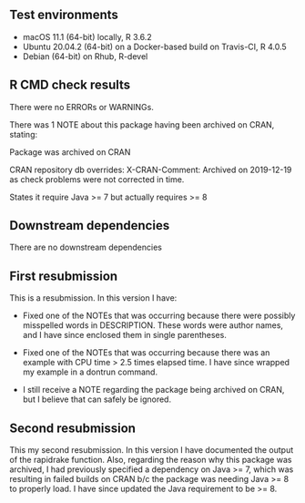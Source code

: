## Test environments

* macOS 11.1 (64-bit) locally, R 3.6.2
* Ubuntu 20.04.2 (64-bit) on a Docker-based build on Travis-CI, R 4.0.5
* Debian (64-bit) on Rhub, R-devel

## R CMD check results

There were no ERRORs or WARNINGs.

There was 1 NOTE about this package having been archived on CRAN, stating:

Package was archived on CRAN

CRAN repository db overrides:
  X-CRAN-Comment: Archived on 2019-12-19 as check problems were not
    corrected in time.

  States it require Java >= 7 but actually requires >= 8

## Downstream dependencies

There are no downstream dependencies

## First resubmission

This is a resubmission. In this version I have:

* Fixed one of the NOTEs that was occurring because there were possibly misspelled words in DESCRIPTION. These words were author names, and I have since enclosed them in single parentheses.

* Fixed one of the NOTEs that was occurring because there was an example with CPU time > 2.5 times elapsed time. I have since wrapped my example in a dontrun command.

* I still receive a NOTE regarding the package being archived on CRAN, but I believe that can safely be ignored.

## Second resubmission

This my second resubmission. In this version I have documented the output of the rapidrake function. Also, regarding the reason why this package was archived, I had previously specified a dependency on Java >= 7, which was resulting in failed builds on CRAN b/c the package was needing Java >= 8 to properly load. I have since updated the Java requirement to be >= 8.
